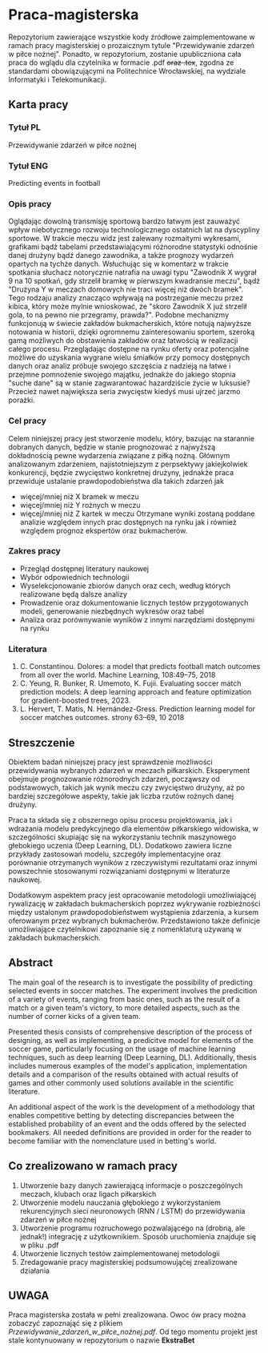 # Praca-magisterska
Repozytorium zawierające wszystkie kody źródłowe zaimplementowane w ramach pracy magisterskiej o prozaicznym tytule "Przewidywanie zdarzeń w piłce nożnej". Ponadto, w repozytorium, zostanie upubliczniona cała praca do wglądu dla czytelnika w formacie .pdf ~~oraz .tex~~, zgodna ze standardami obowiązującymi na Politechnice Wrocławskiej, na wydziale Informatyki i Telekomunikacji.

## Karta pracy
### Tytuł PL
  Przewidywanie zdarzeń w piłce nożnej
### Tytuł ENG
  Predicting events in football 
### Opis pracy
  Oglądając dowolną transmisję sportową bardzo łatwym jest zauważyć wpływ niebotycznego rozwoju technologicznego ostatnich lat na dyscypliny sportowe. W trakcie meczu widz jest zalewany rozmaitymi wykresami, grafikami bądź tabelami przedstawiającymi różnorodne statystyki odnośnie danej drużyny bądź danego zawodnika,  a także prognozy wydarzeń opartych na tychże danych. Wsłuchując się w komentarz w trakcie spotkania słuchacz notorycznie natrafia na uwagi typu "Zawodnik X wygrał 9 na 10 spotkań, gdy strzelił bramkę w pierwszym kwadransie meczu", bądź "Drużyna Y w meczach domowych nie traci więcej niż dwóch bramek". Tego rodzaju analizy znacząco wpływają na postrzeganie meczu przez kibica, który może mylnie wnioskować, że "skoro Zawodnik X już strzelił gola, to na pewno nie przegramy, prawda?". Podobne mechanizmy funkcjonują w świecie zakładów bukmacherskich, które notują najwyższe notowania w historii, dzięki ogromnemu zainteresowaniu sportem, szeroką gamą możliwych do obstawienia zakładów oraz łatwością w realizacji całego procesu. Przeglądając dostępne na rynku oferty oraz potencjalne możliwe do uzyskania wygrane wielu śmiałków przy pomocy dostępnych danych oraz analiz próbuje swojego szczęścia z nadzieją na łatwe i przejmne pomnożenie swojego majątku, jednakże do jakiego stopnia "suche dane" są w stanie zagwarantować hazardziście życie w luksusie? Przecież nawet największa seria zwycięstw kiedyś musi ujrzeć jarzmo porażki. 
### Cel pracy
  Celem niniejszej pracy jest stworzenie modelu, który, bazując na starannie dobranych danych, będzie w stanie prognozować z najwyższą dokładnością pewne wydarzenia związane z piłką nożną. Głównym analizowanym zdarzeniem, najistotniejszym z perpsektywy jakiejkolwiek konkurencji, będzie zwycięstwo konkretnej drużyny, jednakże praca przewiduje ustalanie prawdopodobieństwa dla takich zdarzeń jak
  - więcej/mniej niż X bramek w meczu
  - więcej/mniej niż Y rożnych w meczu
  - więcej/mniej niż Z kartek w meczu
Otrzymane wyniki zostaną poddane analizie względem innych prac dostępnych na rynku jak i również względem prognoz ekspertów oraz bukmacherów.
### Zakres pracy
  - Przegląd dostępnej literatury naukowej
  - Wybór odpowiednich technologii
  - Wyselekcjonowanie zbiorów danych oraz cech, według których realizowane będą dalsze analizy
  - Prowadzenie oraz dokumentowanie licznych testów przygotowanych modeli, generowanie niezbędnych wykresów oraz tabel
  - Analiza oraz porównywanie wyników z innymi narzędziami dostępnymi na rynku
### Literatura
  1.  C. Constantinou. Dolores: a model that predicts football match outcomes from all over the world. Machine Learning, 108:49–75, 2018
  2.  C. Yeung, R. Bunker, R. Umemoto, K. Fujii. Evaluating soccer match prediction models: A deep learning approach and feature optimization for gradient-boosted trees, 2023.
  3.  L. Hervert, T. Matis, N. Hernández-Gress. Prediction learning model for soccer matches outcomes. strony 63–69, 10 2018


## Streszczenie
  Obiektem badań niniejszej pracy jest sprawdzenie możliwości przewidywania wybranych zdarzeń w meczach piłkarskich. Eksperyment obejmuje prognozowanie różnorodnych zdarzeń, począwszy od podstawowych, takich jak wynik meczu czy zwycięstwo drużyny, aż po bardziej szczegółowe aspekty, takie jak liczba rzutów rożnych danej drużyny.

  Praca ta składa się z obszernego opisu procesu projektowania, jak i wdrażania modelu predykcyjnego dla elementów piłkarskiego widowiska, w szczególności skupiając się na wykorzystaniu technik maszynowego głebokiego uczenia (Deep Learning, DL). Dodatkowo zawiera liczne przykłady zastosowań modelu, szczegóły implementacyjne oraz porównanie otrzymanych wyników z rzeczywistymi rezultatami oraz innymi powszechnie stosowanymi rozwiązaniami dostępnymi w literaturze naukowej.

  Dodatkowym aspektem pracy jest opracowanie metodologii umożliwiającej rywalizację w zakładach bukmacherskich poprzez wykrywanie rozbieżności między ustalonym prawdopodobieństwem wystąpienia zdarzenia, a kursem oferowanym przez wybranych bukmacherów. Przedstawiono także definicje umożliwiające czytelnikowi zapoznanie się z nomenklaturą używaną w zakładach bukmacherskich. 
## Abstract 
  The main goal of the research is to investigate the possibility of predicting selected events in soccer matches. The experiment involves the predicition of a variety of events, ranging from basic ones, such as the result of a match or a given team's victory, to more detailed aspects, such as the number of corner kicks of a given team.

  Presented thesis consists of comprehensive description of the process of designing, as well as implementing, a predicitve model for elements of the soccer game, particularly focusing on the usage of machine learning techniques, such as deep learning (Deep Learning, DL). Additionally, thesis includes numerous examples of the model's application, implementation details and a comparison of the results obtained with actual results of games and other commonly used solutions available in the scientific literature.

  An additional aspect of the work is the development of a methodology that enables competitive betting by detecting discrepancies between the established probability of an event and the odds offered by the selected bookmakers. All needed definitions are provided in order for the reader to become familiar with the nomenclature used in betting's world.

## Co zrealizowano w ramach pracy
1. Utworzenie bazy danych zawierającą informacje o poszczególnych meczach, klubach oraz ligach piłkarskich
2. Utworzenie modelu nauczania głębokiego z wykorzystaniem rekurencyjnych sieci neuronowych (RNN / LSTM) do przewidywania zdarzeń w piłce nożnej
3. Utworzenie programu rozruchowego pozwalającego na (drobną, ale jednak!) integrację z użytkownikiem. Sposób uruchomienia znajduje się w pliku .pdf
4. Utworzenie licznych testów zaimplementowanej metodologii
5. Zredagowanie pracy magisterskiej podsumowująćej zrealizowane działania

## UWAGA
Praca magisterska została w pełni zrealizowana. Owoc ów pracy można zobaczyć zapoznająć się z plikiem *Przewidywanie_zdarzeń_w_piłce_nożnej.pdf*. Od tego momentu projekt jest stale kontynuowany w repozytorium o nazwie **EkstraBet**
